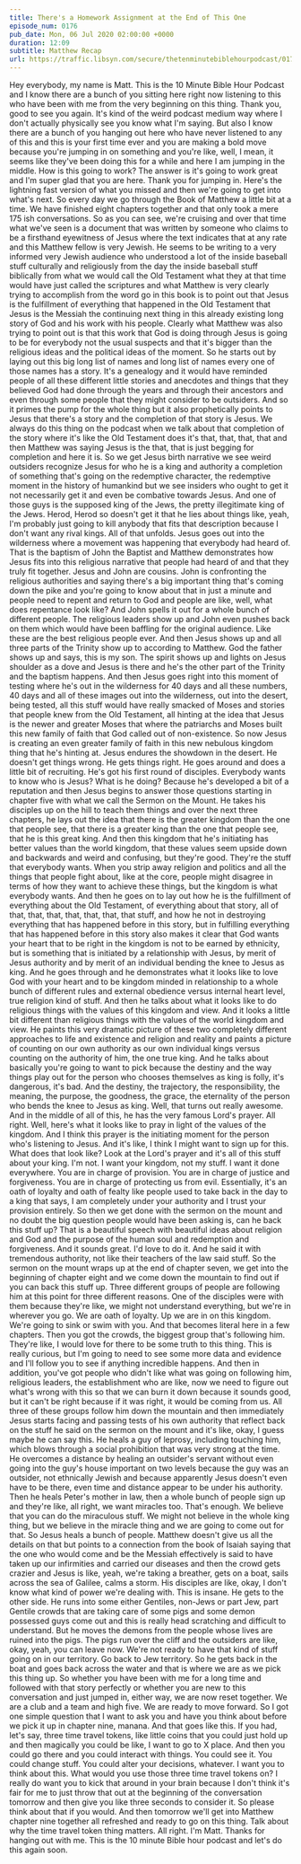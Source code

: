 ```yaml
---
title: There's a Homework Assignment at the End of This One
episode_num: 0176
pub_date: Mon, 06 Jul 2020 02:00:00 +0000
duration: 12:09
subtitle: Matthew Recap
url: https://traffic.libsyn.com/secure/thetenminutebiblehourpodcast/0176_-_Theres_Homework_at_the_End_of_This_One.mp3
---
```


 Hey everybody, my name is Matt. This is the 10 Minute Bible Hour Podcast and I know there are a bunch of you sitting here right now listening to this who have been with me from the very beginning on this thing. Thank you, good to see you again. It's kind of the weird podcast medium way where I don't actually physically see you know what I'm saying. But also I know there are a bunch of you hanging out here who have never listened to any of this and this is your first time ever and you are making a bold move because you're jumping in on something and you're like, well, I mean, it seems like they've been doing this for a while and here I am jumping in the middle. How is this going to work? The answer is it's going to work great and I'm super glad that you are here. Thank you for jumping in. Here's the lightning fast version of what you missed and then we're going to get into what's next. So every day we go through the Book of Matthew a little bit at a time. We have finished eight chapters together and that only took a mere 175 ish conversations. So as you can see, we're cruising and over that time what we've seen is a document that was written by someone who claims to be a firsthand eyewitness of Jesus where the text indicates that at any rate and this Matthew fellow is very Jewish. He seems to be writing to a very informed very Jewish audience who understood a lot of the inside baseball stuff culturally and religiously from the day the inside baseball stuff biblically from what we would call the Old Testament what they at that time would have just called the scriptures and what Matthew is very clearly trying to accomplish from the word go in this book is to point out that Jesus is the fulfillment of everything that happened in the Old Testament that Jesus is the Messiah the continuing next thing in this already existing long story of God and his work with his people. Clearly what Matthew was also trying to point out is that this work that God is doing through Jesus is going to be for everybody not the usual suspects and that it's bigger than the religious ideas and the political ideas of the moment. So he starts out by laying out this big long list of names and long list of names every one of those names has a story. It's a genealogy and it would have reminded people of all these different little stories and anecdotes and things that they believed God had done through the years and through their ancestors and even through some people that they might consider to be outsiders. And so it primes the pump for the whole thing but it also prophetically points to Jesus that there's a story and the completion of that story is Jesus. We always do this thing on the podcast when we talk about that completion of the story where it's like the Old Testament does it's that, that, that, that and then Matthew was saying Jesus is the that, that is just begging for completion and here it is. So we get Jesus birth narrative we see weird outsiders recognize Jesus for who he is a king and authority a completion of something that's going on the redemptive character, the redemptive moment in the history of humankind but we see insiders who ought to get it not necessarily get it and even be combative towards Jesus. And one of those guys is the supposed king of the Jews, the pretty illegitimate king of the Jews. Herod, Herod so doesn't get it that he lies about things like, yeah, I'm probably just going to kill anybody that fits that description because I don't want any rival kings. All of that unfolds. Jesus goes out into the wilderness where a movement was happening that everybody had heard of. That is the baptism of John the Baptist and Matthew demonstrates how Jesus fits into this religious narrative that people had heard of and that they truly fit together. Jesus and John are cousins. John is confronting the religious authorities and saying there's a big important thing that's coming down the pike and you're going to know about that in just a minute and people need to repent and return to God and people are like, well, what does repentance look like? And John spells it out for a whole bunch of different people. The religious leaders show up and John even pushes back on them which would have been baffling for the original audience. Like these are the best religious people ever. And then Jesus shows up and all three parts of the Trinity show up to according to Matthew. God the father shows up and says, this is my son. The spirit shows up and lights on Jesus shoulder as a dove and Jesus is there and he's the other part of the Trinity and the baptism happens. And then Jesus goes right into this moment of testing where he's out in the wilderness for 40 days and all these numbers, 40 days and all of these images out into the wilderness, out into the desert, being tested, all this stuff would have really smacked of Moses and stories that people knew from the Old Testament, all hinting at the idea that Jesus is the newer and greater Moses that where the patriarchs and Moses built this new family of faith that God called out of non-existence. So now Jesus is creating an even greater family of faith in this new nebulous kingdom thing that he's hinting at. Jesus endures the showdown in the desert. He doesn't get things wrong. He gets things right. He goes around and does a little bit of recruiting. He's got his first round of disciples. Everybody wants to know who is Jesus? What is he doing? Because he's developed a bit of a reputation and then Jesus begins to answer those questions starting in chapter five with what we call the Sermon on the Mount. He takes his disciples up on the hill to teach them things and over the next three chapters, he lays out the idea that there is the greater kingdom than the one that people see, that there is a greater king than the one that people see, that he is this great king. And then this kingdom that he's initiating has better values than the world kingdom, that these values seem upside down and backwards and weird and confusing, but they're good. They're the stuff that everybody wants. When you strip away religion and politics and all the things that people fight about, like at the core, people might disagree in terms of how they want to achieve these things, but the kingdom is what everybody wants. And then he goes on to lay out how he is the fulfillment of everything about the Old Testament, of everything about that story, all of that, that, that, that, that, that, that stuff, and how he not in destroying everything that has happened before in this story, but in fulfilling everything that has happened before in this story also makes it clear that God wants your heart that to be right in the kingdom is not to be earned by ethnicity, but is something that is initiated by a relationship with Jesus, by merit of Jesus authority and by merit of an individual bending the knee to Jesus as king. And he goes through and he demonstrates what it looks like to love God with your heart and to be kingdom minded in relationship to a whole bunch of different rules and external obedience versus internal heart level, true religion kind of stuff. And then he talks about what it looks like to do religious things with the values of this kingdom and view. And it looks a little bit different than religious things with the values of the world kingdom and view. He paints this very dramatic picture of these two completely different approaches to life and existence and religion and reality and paints a picture of counting on our own authority as our own individual kings versus counting on the authority of him, the one true king. And he talks about basically you're going to want to pick because the destiny and the way things play out for the person who chooses themselves as king is folly, it's dangerous, it's bad. And the destiny, the trajectory, the responsibility, the meaning, the purpose, the goodness, the grace, the eternality of the person who bends the knee to Jesus as king. Well, that turns out really awesome. And in the middle of all of this, he has the very famous Lord's prayer. All right. Well, here's what it looks like to pray in light of the values of the kingdom. And I think this prayer is the initiating moment for the person who's listening to Jesus. And it's like, I think I might want to sign up for this. What does that look like? Look at the Lord's prayer and it's all of this stuff about your king. I'm not. I want your kingdom, not my stuff. I want it done everywhere. You are in charge of provision. You are in charge of justice and forgiveness. You are in charge of protecting us from evil. Essentially, it's an oath of loyalty and oath of fealty like people used to take back in the day to a king that says, I am completely under your authority and I trust your provision entirely. So then we get done with the sermon on the mount and no doubt the big question people would have been asking is, can he back this stuff up? That is a beautiful speech with beautiful ideas about religion and God and the purpose of the human soul and redemption and forgiveness. And it sounds great. I'd love to do it. And he said it with tremendous authority, not like their teachers of the law said stuff. So the sermon on the mount wraps up at the end of chapter seven, we get into the beginning of chapter eight and we come down the mountain to find out if you can back this stuff up. Three different groups of people are following him at this point for three different reasons. One of the disciples were with them because they're like, we might not understand everything, but we're in wherever you go. We are oath of loyalty. Up we are in on this kingdom. We're going to sink or swim with you. And that becomes literal here in a few chapters. Then you got the crowds, the biggest group that's following him. They're like, I would love for there to be some truth to this thing. This is really curious, but I'm going to need to see some more data and evidence and I'll follow you to see if anything incredible happens. And then in addition, you've got people who didn't like what was going on following him, religious leaders, the establishment who are like, now we need to figure out what's wrong with this so that we can burn it down because it sounds good, but it can't be right because if it was right, it would be coming from us. All three of these groups follow him down the mountain and then immediately Jesus starts facing and passing tests of his own authority that reflect back on the stuff he said on the sermon on the mount and it's like, okay, I guess maybe he can say this. He heals a guy of leprosy, including touching him, which blows through a social prohibition that was very strong at the time. He overcomes a distance by healing an outsider's servant without even going into the guy's house important on two levels because the guy was an outsider, not ethnically Jewish and because apparently Jesus doesn't even have to be there, even time and distance appear to be under his authority. Then he heals Peter's mother in law, then a whole bunch of people sign up and they're like, all right, we want miracles too. That's enough. We believe that you can do the miraculous stuff. We might not believe in the whole king thing, but we believe in the miracle thing and we are going to come out for that. So Jesus heals a bunch of people. Matthew doesn't give us all the details on that but points to a connection from the book of Isaiah saying that the one who would come and be the Messiah effectively is said to have taken up our infirmities and carried our diseases and then the crowd gets crazier and Jesus is like, yeah, we're taking a breather, gets on a boat, sails across the sea of Galilee, calms a storm. His disciples are like, okay, I don't know what kind of power we're dealing with. This is insane. He gets to the other side. He runs into some either Gentiles, non-Jews or part Jew, part Gentile crowds that are taking care of some pigs and some demon possessed guys come out and this is really head scratching and difficult to understand. But he moves the demons from the people whose lives are ruined into the pigs. The pigs run over the cliff and the outsiders are like, okay, yeah, you can leave now. We're not ready to have that kind of stuff going on in our territory. Go back to Jew territory. So he gets back in the boat and goes back across the water and that is where we are as we pick this thing up. So whether you have been with me for a long time and followed with that story perfectly or whether you are new to this conversation and just jumped in, either way, we are now reset together. We are a club and a team and high five. We are ready to move forward. So I got one simple question that I want to ask you and have you think about before we pick it up in chapter nine, manana. And that goes like this. If you had, let's say, three time travel tokens, like little coins that you could just hold up and then magically you could be like, I want to go to X place. And then you could go there and you could interact with things. You could see it. You could change stuff. You could alter your decisions, whatever. I want you to think about this. What would you use those three time travel tokens on? I really do want you to kick that around in your brain because I don't think it's fair for me to just throw that out at the beginning of the conversation tomorrow and then give you like three seconds to consider it. So please think about that if you would. And then tomorrow we'll get into Matthew chapter nine together all refreshed and ready to go on this thing. Talk about why the time travel token thing matters. All right. I'm Matt. Thanks for hanging out with me. This is the 10 minute Bible hour podcast and let's do this again soon.